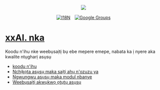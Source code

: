 <p align="center"><a href="https://wac.tax"><img src="https://cdn.jsdelivr.net/gh/wactax/img/logo.svg"/></a></p><p align="center"><a href="https://github.com/wactax/wac.tax/blob/main/doc/README.md#readme"><img alt="I18N" src="https://cdn.jsdelivr.net/gh/wactax/img/t.svg"/></a>　<a href="https://groups.google.com/u/2/g/wactax"><img alt="Google Groups" src="https://cdn.jsdelivr.net/gh/wactax/img/g-groups.svg"/></a></p>

# [xxAI. nka](https://xxAI.art)

Koodu n'ihu nke weebụsaịtị bụ ebe mepere emepe, nabata ka ị nyere aka kwalite ntụgharị asụsụ

* [koodu n'ihu](https://github.com/xxai-art/web)
* [Nchịkọta asụsụ maka saịtị ahụ n'ozuzu ya](https://github.com/xxai-art/web/tree/main/i18n)
* [Ngwungwu asụsụ maka modul nbanye](https://github.com/wacpkg/user/tree/main/ui.i18n)
* [Weebụsaịtị akwụkwọ ọtụtụ asụsụ](https://github.com/xxai-doc)
